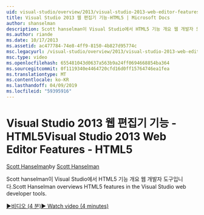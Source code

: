 ```yaml
---
uid: visual-studio/overview/2013/visual-studio-2013-web-editor-features-html5
title: Visual Studio 2013 웹 편집기 기능-HTML5 | Microsoft Docs
author: shanselman
description: Scott hanselman이 Visual Studio에서 HTML5 기능 개요 웹 개발자 도구입니다.
ms.author: riande
ms.date: 10/17/2013
ms.assetid: ac477784-74e8-4ff9-8150-4b827d95774c
msc.legacyurl: /visual-studio/overview/2013/visual-studio-2013-web-editor-features-html5
msc.type: video
ms.openlocfilehash: 655481043d0637a563b9a24ff0694668854ba364
ms.sourcegitcommit: 0f1119340e4464720cfd16d0ff15764746ea1fea
ms.translationtype: MT
ms.contentlocale: ko-KR
ms.lasthandoff: 04/09/2019
ms.locfileid: "59395916"
---
```

# <a name="visual-studio-2013-web-editor-features---html5"></a><span data-ttu-id="c3b50-103">Visual Studio 2013 웹 편집기 기능 - HTML5</span><span class="sxs-lookup"><span data-stu-id="c3b50-103">Visual Studio 2013 Web Editor Features - HTML5</span></span>

<span data-ttu-id="c3b50-104">[Scott Hanselman](https://github.com/shanselman)</span><span class="sxs-lookup"><span data-stu-id="c3b50-104">by [Scott Hanselman](https://github.com/shanselman)</span></span>

<span data-ttu-id="c3b50-105">Scott hanselman이 Visual Studio에서 HTML5 기능 개요 웹 개발자 도구입니다.</span><span class="sxs-lookup"><span data-stu-id="c3b50-105">Scott Hanselman overviews HTML5 features in the Visual Studio web developer tools.</span></span>

[<span data-ttu-id="c3b50-106">&#9654;비디오 (4 분)</span><span class="sxs-lookup"><span data-stu-id="c3b50-106">&#9654; Watch video (4 minutes)</span></span>](https://channel9.msdn.com/Blogs/ASP-NET-Site-Videos/visual-studio-2013-web-editor-features-html5)
